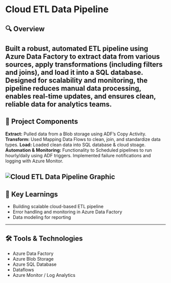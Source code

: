 #  Cloud ETL Data Pipeline

## 🔍 Overview

Built a robust, automated ETL pipeline using Azure Data Factory to extract data from various sources, apply transformations (including filters and joins), and load it into a SQL database. Designed for scalability and monitoring, the pipeline reduces manual data processing, enables real-time updates, and ensures clean, reliable data for analytics teams.
---

## 🧱 Project Components

**Extract:** Pulled data from a Blob storage using ADF’s Copy Activity.
**Transform:** Used Mapping Data Flows to clean, join, and standardize data types.
**Load:** Loaded clean data into SQL database & cloud stoage. 
**Automation & Monitoring:** Functionality to Scheduled pipelines to run hourly/daily using ADF triggers. Implemented failure notifications and logging with Azure Monitor.  
    
![Cloud ETL Data Pipeline Graphic](https://github.com/user-attachments/assets/4696bc28-25bc-487f-afbd-7c1ab6f3ddee)
---

## 🧠 Key Learnings

- Building scalable cloud-based ETL pipeline
- Error handling and monitoring in Azure Data Factory
- Data modeling for reporting

---

## 🛠 Tools & Technologies

- Azure Data Factory
- Azure Blob Storage
- Azure SQL Database
- Dataflows
- Azure Monitor / Log Analytics
